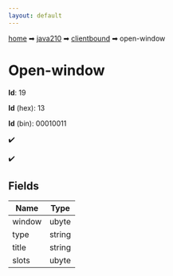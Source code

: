 ```yaml
---
layout: default
---
```


[home](/) ➡ [java210](/protocol/java210) ➡ [clientbound](/protocol/java210/clientbound) ➡ open-window

# Open-window

**Id**: 19

**Id** (hex): 13

**Id** (bin): 00010011

✔️

✔️

## Fields

Name | Type
---|---
window | ubyte
type | string
title | string
slots | ubyte

